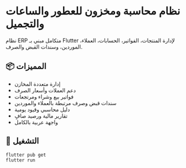 # نظام محاسبة ومخزون للعطور والساعات والتجميل

نظام ERP متكامل مبني بـ Flutter لإدارة المنتجات، الفواتير، الحسابات، العملاء، الموردين، وسندات القبض والصرف.

## 📦 المميزات
- إدارة متعددة المخازن
- دعم العملات وأسعار الصرف
- فواتير بيع وشراء ومرتجعات
- سندات قبض وصرف مرتبطة بالعملاء والموردين
- دليل محاسبي وقيود يومية
- تقارير مالية ورصيد صافٍ
- واجهة عربية بالكامل

## 🚀 التشغيل
```bash
flutter pub get
flutter run
